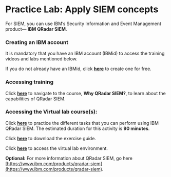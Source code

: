 # Practice Lab: Apply SIEM concepts

For SIEM, you can use IBM’s Security Information and Event Management product— **IBM QRadar SIEM**.

### Creating an IBM account

It is mandatory that you have an IBM account (IBMid) to access the training videos and labs mentioned below.

If you do not already have an IBMid, click [**here**](https://www.ibm.com/account/reg/us-en/signup?formid=urx-19776\&target=https://ibm.com/training/auth/sso/ibm/callback) to create one for free.

### Accessing training

Click [**here**](https://learn.ibm.com/course/view.php?id=13275) to navigate to the course, **Why QRadar SIEM?**, to learn about the capabilities of QRadar SIEM.

### Accessing the Virtual lab course(s):

Click [**here**](https://learn.ibm.com/course/view.php?id=14263) to practice the different tasks that you can perform using IBM QRadar SIEM. The estimated duration for this activity is **90 minutes**.

Click [**here**](https://learn.ibm.com/mod/resource/view.php?id=277828) to download the exercise guide.

Click [**here**](https://learn.ibm.com/mod/scorm/view.php?id=277829) to access the virtual lab environment.

**Optional:** For more information about QRadar SIEM, go here [https://www.ibm.com/products/qradar-siem](https://www.ibm.com/products/qradar-siem).

